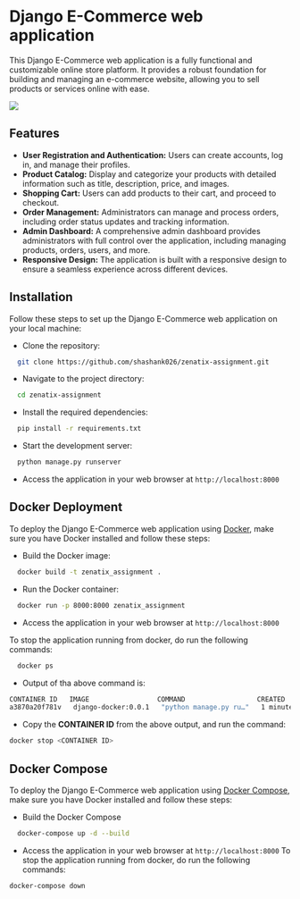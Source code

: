 
# Django E-Commerce web application

This Django E-Commerce web application is a fully functional and customizable online store platform. It provides a robust foundation for 
building and managing an e-commerce website, allowing you to sell products or services online with ease.

![](https://github.com/shashank026/zenatix-assignment/blob/main/readmeImage/Admin_Dashboard.gif)




## Features

- **User Registration and Authentication:** Users can create accounts, log in, and manage their profiles.
- **Product Catalog:** Display and categorize your products with detailed information such as title, description, price, and images.
- **Shopping Cart:** Users can add products to their cart, and proceed to checkout.
- **Order Management:** Administrators can manage and process orders, including order status updates and tracking information.
- **Admin Dashboard:** A comprehensive admin dashboard provides administrators with full control over the application, including managing products, orders, users, and more.
- **Responsive Design:** The application is built with a responsive design to ensure a seamless experience across different devices.


## Installation

Follow these steps to set up the Django E-Commerce web application on your local machine:

- Clone the repository:
```bash
  git clone https://github.com/shashank026/zenatix-assignment.git
```
- Navigate to the project directory:
```bash
  cd zenatix-assignment
```
- Install the required dependencies:
```bash
  pip install -r requirements.txt
```
- Start the development server:
```bash
  python manage.py runserver
```
- Access the application in your web browser at `http://localhost:8000`
## Docker Deployment

To deploy the Django E-Commerce web application using [Docker](https://docs.docker.com/engine/install/), make sure you have Docker installed and follow these steps:

- Build the Docker image:
```bash
  docker build -t zenatix_assignment .
```
- Run the Docker container:
```bash
  docker run -p 8000:8000 zenatix_assignment
```
- Access the application in your web browser at `http://localhost:8000`

To stop the application running from docker, do run the following commands:
```bash
  docker ps
```
- Output of tha above command is:
```bash
CONTAINER ID   IMAGE                 COMMAND                  CREATED       STATUS       PORTS                    NAMES
a3870a20f781v   django-docker:0.0.1   "python manage.py ru…"   1 minutes ago   Up 1 minutes   0.0.0.0:8000->8000/tcp   zenatix_assignment-django-1
```
- Copy the **CONTAINER ID** from the above output, and run the command:
```bash
docker stop <CONTAINER ID>
```

## Docker Compose

To deploy the Django E-Commerce web application using [Docker Compose](https://docs.docker.com/compose/), make sure you have Docker installed and follow these steps:

- Build the Docker Compose
```bash
  docker-compose up -d --build
```
- Access the application in your web browser at `http://localhost:8000`
To stop the application running from docker, do run the following commands:
```bash
docker-compose down
```
